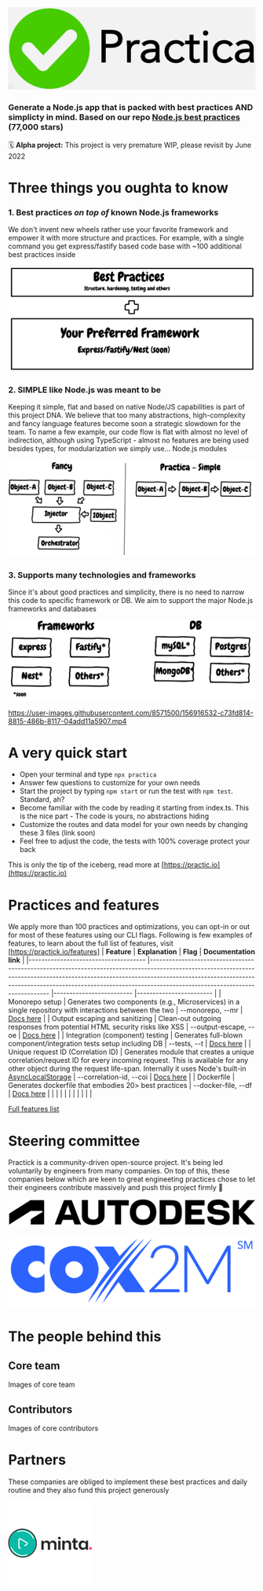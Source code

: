

![Best practices starter](/docs/images/practica-logo.png)


### Generate a Node.js app that is packed with best practices AND simplicty in mind. Based on our repo [Node.js best practices](https://github.com/goldbergyoni/nodebestpractices) (77,000 stars)

🗓 **Alpha project:** This project is very premature WIP, please revisit by June 2022

# Three things you oughta to know

### 1. Best practices *on top of* known Node.js frameworks

We don't invent new wheels rather use your favorite framework and empower it with more structure and practices. For example, with a single command you get express/fastify based code base with ~100 additional best practices inside

![Built on top of known frameworks](/docs/images/on-top-of-frameworks.png)

### 2. SIMPLE like Node.js was meant to be

Keeping it simple, flat and based on native Node/JS capabilities is part of this project DNA. We believe that too many abstractions, high-complexity and fancy language features become soon a strategic slowdown for the team. To name a few example, our code flow is flat with almost no level of indirection, although using TypeScript - almost no features are being used besides types, for modularization we simply use... Node.js modules


![Built on top of known frameworks](/docs/images/abstractions-vs-simplicity.png)

### 3. Supports many technologies and frameworks

Since it's about good practices and simplicity, there is no need to narrow this code to specific framework or DB. We aim to support the major Node.js frameworks and databases

![Built on top of known frameworks](/docs/images/tech-stack.png)



https://user-images.githubusercontent.com/8571500/156916532-c73fd814-8815-486b-8117-04add11a5907.mp4



# A very quick start

- Open your terminal and type `npx practica`
- Answer few questions to customize for your own needs
- Start the project by typing `npm start` or run the test with `npm test`. Standard, ah?
- Become familiar with the code by reading it starting from index.ts. This is the nice part - The code is yours, no abstractions hiding
- Customize the routes and data model for your own needs by changing these 3 files (link soon)
- Feel free to adjust the code, the tests with 100% coverage protect your back

This is only the tip of the iceberg, read more at [https://practic.io](https://practic.io)


# Practices and features

We apply more than 100 practices and optimizations, you can opt-in or out for most of these features using our CLI flags. Following is few examples of features, to learn about the full list of features, visit [https://practick.io/features]
| **Feature**                         	| **Explanation**                                                                                                                                                                                                                                                                        	| **Flag**                	| **Documentation link** 	|
|-------------------------------------	|----------------------------------------------------------------------------------------------------------------------------------------------------------------------------------------------------------------------------------------------------------------------------------------	|-------------------------	|------------------------	|
|            Monorepo setup           	| Generates two components (e.g., Microservices) in a single repository with interactions between the two                                                                                                                                                                                	| --monorepo, --mr        	| [Docs here]()          	|
| Output escaping and sanitizing      	| Clean-out outgoing responses from potential HTML security risks like XSS                                                                                                                                                                                                               	| --output-escape, --oe   	| [Docs here]()          	|
| Integration (component) testing     	| Generates full-blown component/integration tests setup including DB                                                                                                                                                                                                                    	| --tests, --t            	| [Docs here]()          	|
| Unique request ID (Correlation ID)  	| Generates module that creates a unique correlation/request ID for every incoming request. This is available for any other object during the request life-span. Internally it uses Node's built-in [AsyncLocalStorage](https://nodejs.org/api/async_hooks.html#class-asynclocalstorage) 	| --correlation-id, --coi 	| [Docs here]()          	|
| Dockerfile                          	| Generates dockerfile that embodies 20> best practices                                                                                                                                                                                                                                  	| --docker-file, --df     	| [Docs here]()          	|
|                                     	|                                                                                                                                                                                                                                                                                        	|                         	|                        	|
|                                     	|                                                                                                                                                                                                                                                                                        	|                         	|                        	|

[Full features list](https://practica.io/features)

# Steering committee

Practick is a community-driven open-source project. It's being led voluntarily by engineers from many companies. On top of this, these companies below which are keen to great engineeting practices chose to let their engineers contribute massively and push this project firmly 💚

![Autodesk](/docs/images/autodesk.png)

![Cox2m](/docs/images/cox2m.png)

# The people behind this

## Core team

Images of core team

## Contributors

Images of core contributors

# Partners

These companies are obliged to implement these best practices and daily routine and they also fund this project generously

![Cox2m](/docs/images/minta.png)

